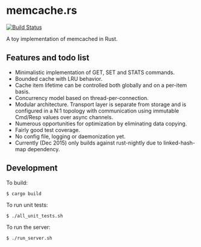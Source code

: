 # memcache.rs

[![Build Status](https://travis-ci.org/numerodix/memcache.rs.svg?branch=master)](https://travis-ci.org/numerodix/memcache.rs)

A toy implementation of memcached in Rust.


## Features and todo list

* Minimalistic implementation of GET, SET and STATS commands.
* Bounded cache with LRU behavior.
* Cache item lifetime can be controlled both globally and on a per-item basis.
* Concurrency model based on thread-per-connection.
* Modular architecture. Transport layer is separate from storage and is configured in a N:1 topology with communication using immutable Cmd/Resp values over async channels.
* Numerous opportunities for optimization by eliminating data copying.
* Fairly good test coverage.
* No config file, logging or daemonization yet.
* Currently (Dec 2015) only builds against rust-nightly due to linked-hash-map dependency.


## Development

To build:

    $ cargo build

To run unit tests:

    $ ./all_unit_tests.sh

To run the server:
    
    $ ./run_server.sh
